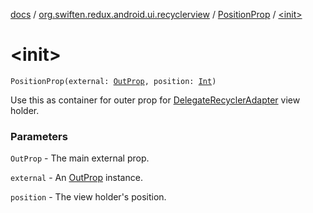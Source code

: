 [docs](../../index.md) / [org.swiften.redux.android.ui.recyclerview](../index.md) / [PositionProp](index.md) / [&lt;init&gt;](./-init-.md)

# &lt;init&gt;

`PositionProp(external: `[`OutProp`](index.md#OutProp)`, position: `[`Int`](https://kotlinlang.org/api/latest/jvm/stdlib/kotlin/-int/index.html)`)`

Use this as container for outer prop for [DelegateRecyclerAdapter](../-delegate-recycler-adapter/index.md) view holder.

### Parameters

`OutProp` - The main external prop.

`external` - An [OutProp](index.md#OutProp) instance.

`position` - The view holder's position.